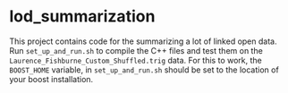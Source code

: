 # lod_summarization
This project contains code for the summarizing a lot of linked open data.
Run `set_up_and_run.sh` to compile the C++ files and test them on the `Laurence_Fishburne_Custom_Shuffled.trig` data.
For this to work, the `BOOST_HOME` variable, in `set_up_and_run.sh` should be set to the location of your boost installation.
